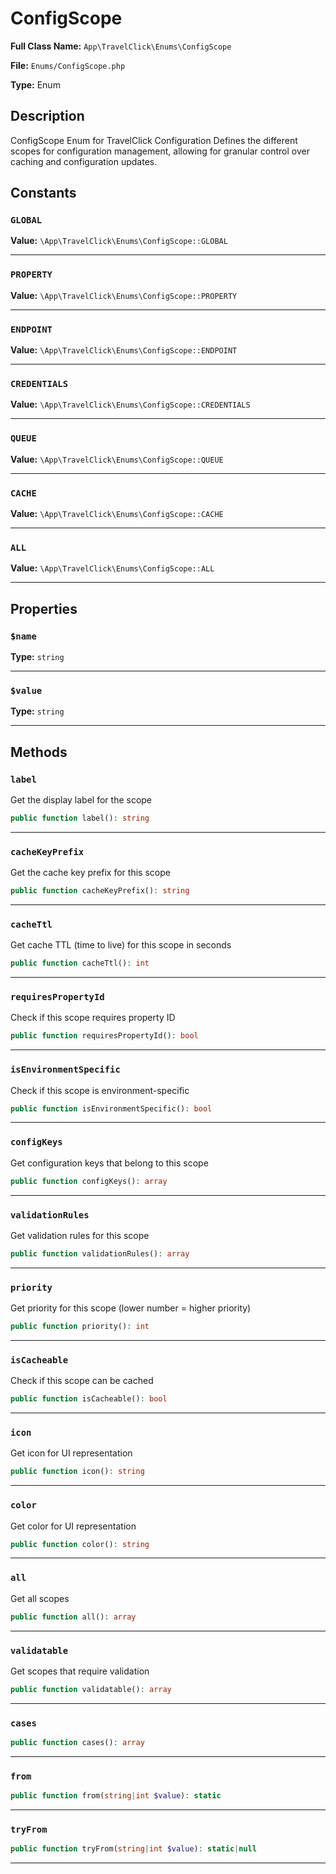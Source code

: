 # ConfigScope

**Full Class Name:** `App\TravelClick\Enums\ConfigScope`

**File:** `Enums/ConfigScope.php`

**Type:** Enum

## Description

ConfigScope Enum for TravelClick Configuration
Defines the different scopes for configuration management,
allowing for granular control over caching and configuration updates.

## Constants

### `GLOBAL`

**Value:** `\App\TravelClick\Enums\ConfigScope::GLOBAL`

---

### `PROPERTY`

**Value:** `\App\TravelClick\Enums\ConfigScope::PROPERTY`

---

### `ENDPOINT`

**Value:** `\App\TravelClick\Enums\ConfigScope::ENDPOINT`

---

### `CREDENTIALS`

**Value:** `\App\TravelClick\Enums\ConfigScope::CREDENTIALS`

---

### `QUEUE`

**Value:** `\App\TravelClick\Enums\ConfigScope::QUEUE`

---

### `CACHE`

**Value:** `\App\TravelClick\Enums\ConfigScope::CACHE`

---

### `ALL`

**Value:** `\App\TravelClick\Enums\ConfigScope::ALL`

---

## Properties

### `$name`

**Type:** `string`

---

### `$value`

**Type:** `string`

---

## Methods

### `label`

Get the display label for the scope

```php
public function label(): string
```

---

### `cacheKeyPrefix`

Get the cache key prefix for this scope

```php
public function cacheKeyPrefix(): string
```

---

### `cacheTtl`

Get cache TTL (time to live) for this scope in seconds

```php
public function cacheTtl(): int
```

---

### `requiresPropertyId`

Check if this scope requires property ID

```php
public function requiresPropertyId(): bool
```

---

### `isEnvironmentSpecific`

Check if this scope is environment-specific

```php
public function isEnvironmentSpecific(): bool
```

---

### `configKeys`

Get configuration keys that belong to this scope

```php
public function configKeys(): array
```

---

### `validationRules`

Get validation rules for this scope

```php
public function validationRules(): array
```

---

### `priority`

Get priority for this scope (lower number = higher priority)

```php
public function priority(): int
```

---

### `isCacheable`

Check if this scope can be cached

```php
public function isCacheable(): bool
```

---

### `icon`

Get icon for UI representation

```php
public function icon(): string
```

---

### `color`

Get color for UI representation

```php
public function color(): string
```

---

### `all`

Get all scopes

```php
public function all(): array
```

---

### `validatable`

Get scopes that require validation

```php
public function validatable(): array
```

---

### `cases`

```php
public function cases(): array
```

---

### `from`

```php
public function from(string|int $value): static
```

---

### `tryFrom`

```php
public function tryFrom(string|int $value): static|null
```

---

